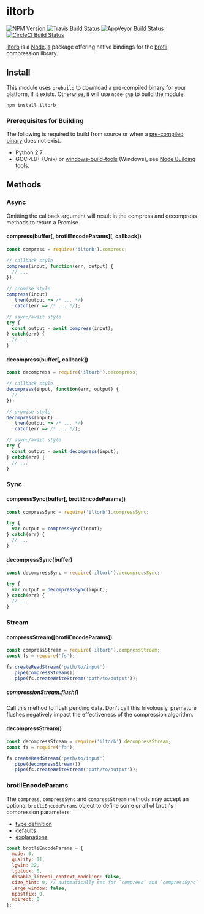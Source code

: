 # iltorb

[![NPM Version][npm-badge]][npm-url]
[![Travis Build Status][travis-badge]][travis-url]
[![AppVeyor Build Status][appveyor-badge]][appveyor-url]
[![CircleCI Build Status][circleci-badge]][circleci-url]

[iltorb](https://www.npmjs.com/package/iltorb) is a [Node.js](https://nodejs.org) package offering native bindings for the [brotli](https://github.com/google/brotli) compression library.

## Install

This module uses `prebuild` to download a pre-compiled binary for your platform, if it exists. Otherwise, it will use `node-gyp` to build the module.

```
npm install iltorb
```

### Prerequisites for Building

The following is required to build from source or when a [pre-compiled binary](https://github.com/MayhemYDG/iltorb/releases) does not exist.

- Python 2.7
- GCC 4.8+ (Unix) or [windows-build-tools](https://github.com/felixrieseberg/windows-build-tools) (Windows), see [Node Building tools](https://github.com/nodejs/node-gyp#installation).

## Methods

### Async

Omitting the callback argument will result in the compress and decompress methods to return a Promise.

#### compress(buffer[, brotliEncodeParams][, callback])

```javascript
const compress = require('iltorb').compress;

// callback style
compress(input, function(err, output) {
  // ...
});

// promise style
compress(input)
  .then(output => /* ... */)
  .catch(err => /* ... */);

// async/await style
try {
  const output = await compress(input);
} catch(err) {
  // ...
}
```

#### decompress(buffer[, callback])

```javascript
const decompress = require('iltorb').decompress;

// callback style
decompress(input, function(err, output) {
  // ...
});

// promise style
decompress(input)
  .then(output => /* ... */)
  .catch(err => /* ... */);

// async/await style
try {
  const output = await decompress(input);
} catch(err) {
  // ...
}
```

### Sync

#### compressSync(buffer[, brotliEncodeParams])

```javascript
const compressSync = require('iltorb').compressSync;

try {
  var output = compressSync(input);
} catch(err) {
  // ...
}
```

#### decompressSync(buffer)

```javascript
const decompressSync = require('iltorb').decompressSync;

try {
  var output = decompressSync(input);
} catch(err) {
  // ...
}
```

### Stream

#### compressStream([brotliEncodeParams])

```javascript
const compressStream = require('iltorb').compressStream;
const fs = require('fs');

fs.createReadStream('path/to/input')
  .pipe(compressStream())
  .pipe(fs.createWriteStream('path/to/output'));
```

##### compressionStream.flush()

Call this method to flush pending data. Don't call this frivolously, premature flushes negatively impact the effectiveness of the compression algorithm.

#### decompressStream()

```javascript
const decompressStream = require('iltorb').decompressStream;
const fs = require('fs');

fs.createReadStream('path/to/input')
  .pipe(decompressStream())
  .pipe(fs.createWriteStream('path/to/output'));
```

### brotliEncodeParams

The `compress`, `compressSync` and `compressStream` methods may accept an optional `brotliEncodeParams` object to define some or all of brotli's compression parameters:
- [type definition](https://github.com/google/brotli/blob/v1.0.4/c/enc/params.h#L30-L42)
- [defaults](https://github.com/google/brotli/blob/v1.0.4/c/enc/encode.c#L706-L720)
- [explanations](https://github.com/google/brotli/blob/v1.0.4/c/include/brotli/encode.h#L133-L205)

```javascript
const brotliEncodeParams = {
  mode: 0,
  quality: 11,
  lgwin: 22,
  lgblock: 0,
  disable_literal_context_modeling: false,
  size_hint: 0, // automatically set for `compress` and `compressSync`
  large_window: false,
  npostfix: 0,
  ndirect: 0
};
```

[npm-badge]: https://img.shields.io/npm/v/iltorb.svg
[npm-url]: https://www.npmjs.com/package/iltorb
[travis-badge]: https://img.shields.io/travis/MayhemYDG/iltorb.svg
[travis-url]: https://travis-ci.org/MayhemYDG/iltorb
[appveyor-badge]: https://ci.appveyor.com/api/projects/status/ysib4o1bfey84lqk/branch/master?svg=true
[appveyor-url]: https://ci.appveyor.com/project/MayhemYDG/iltorb
[circleci-badge]: https://circleci.com/gh/MayhemYDG/iltorb/tree/master.svg?style=shield
[circleci-url]: https://circleci.com/gh/MayhemYDG/iltorb/tree/master
